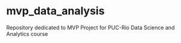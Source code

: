 # mvp_data_analysis
Repository dedicated to MVP Project for PUC-Rio Data Science and Analytics course
